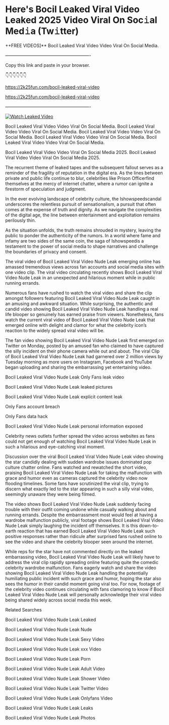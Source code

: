 # Here's Bocil Leaked Viral Video Leaked 2025 Video Viral On Soc𝚒al Med𝚒a (Tw𝚒tter)

++FREE VIDEOS]** Bocil Leaked Viral Video Video Viral On Social Media.

———————————————————-

Copy this link and paste in your browser.

👇👇👇👇👇👇

https://2k25fun.com/bocil-leaked-viral-video

https://2k25fun.com/bocil-leaked-viral-video

———————————————————-

[![Watch Leaked Video](https://miro.medium.com/v2/resize:fit:828/format:webp/1*cilzJN44JGOrTw9NJCrNHA.gif "Watch Leaked Video")](https://2k25fun.com/bocil-leaked-viral-video)

Bocil Leaked Viral Video Video Viral On Social Media. Bocil Leaked Viral Video Video Viral On Social Media. Bocil Leaked Viral Video Video Viral On Social Media. Bocil Leaked Viral Video Video Viral On Social Media. Bocil Leaked Viral Video Video Viral On Social Media.

Bocil Leaked Viral Video Video Viral On Social Media 2025. Bocil Leaked Viral Video Video Viral On Social Media 2025.

The recurrent theme of leaked tapes and the subsequent fallout serves as a reminder of the fragility of reputation in the digital era. As the lines between private and public life continue to blur, celebrities like Prison Officerfind themselves at the mercy of internet chatter, where a rumor can ignite a firestorm of speculation and judgment.

In the ever evolving landscape of celebrity culture, the Ishowspeedscandal underscores the relentless pursuit of sensationalism, a pursuit that often comes at the expense of truth and dignity. As we navigate the complexities of the digital age, the line between entertainment and exploitation remains perilously thin.

As the situation unfolds, the truth remains shrouded in mystery, leaving the public to ponder the authenticity of the rumors. In a world where fame and infamy are two sides of the same coin, the saga of Ishowspeedis a testament to the power of social media to shape narratives and challenge the boundaries of privacy and consent.

The viral video of Bocil Leaked Viral Video Nude Leak emerging online has amassed tremendous views across fan accounts and social media sites with one video clip. The viral video circulating recently shows Bocil Leaked Viral Video Nude Leak in an unexpected and hilarious moment while in public running errands.

Numerous fans have rushed to watch the viral video and share the clip amongst followers featuring Bocil Leaked Viral Video Nude Leak caught in an amusing and awkward situation. While surprising, the authentic and candid video showing Bocil Leaked Viral Video Nude Leak handling a real life blooper so genuinely has earned praise from viewers. Nonetheless, fans watch the current viral video of Bocil Leaked Viral Video Nude Leak that emerged online with delight and clamor for what the celebrity icon’s reaction to the widely spread viral video will be.

The fan video showing Bocil Leaked Viral Video Nude Leak first emerged on Twitter on Monday, posted by an amused fan who claimed to have captured the silly incident on their phone camera while out and about. The viral Clip of Bocil Leaked Viral Video Nude Leak had garnered over 2 million views by Tuesday morning as more users on Instagram, Facebook and YouTube began uploading and sharing the embarrassing yet entertaining video.

Bocil Leaked Viral Video Nude Leak Only Fans leak video

Bocil Leaked Viral Video Nude Leak leaked pictures

Bocil Leaked Viral Video Nude Leak explicit content leak

Only Fans account breach

Only Fans data hack

Bocil Leaked Viral Video Nude Leak personal information exposed

Celebrity news outlets further spread the video across websites as fans could not get enough of watching Bocil Leaked Viral Video Nude Leak in such a hilarious and eye-catching viral moment.

Discussion over the viral Bocil Leaked Viral Video Nude Leak video showing the star candidly dealing with sudden wardrobe issues dominated pop culture chatter online. Fans watched and rewatched the short video, praising Bocil Leaked Viral Video Nude Leak for taking the malfunction with grace and humor even as cameras captured the celebrity video now flooding timelines. Some fans have scrutinized the viral clip, trying to discern what exactly led to the star appearing in such a silly viral video, seemingly unaware they were being filmed.

The video shows Bocil Leaked Viral Video Nude Leak suddenly facing trouble with their outfit coming undone while casually walking about and running errands. Despite the embarrassment most would feel at having a wardrobe malfunction publicly, viral footage shows Bocil Leaked Viral Video Nude Leak simply laughing the incident off themselves. It is this down-to-earth reaction that has earned Bocil Leaked Viral Video Nude Leak such positive responses rather than ridicule after surprised fans rushed online to see the video and share the celebrity blooper seen around the internet.

While reps for the star have not commented directly on the leaked embarrassing video, Bocil Leaked Viral Video Nude Leak will likely have to address the viral clip rapidly spreading online featuring quite the comedic celebrity wardrobe malfunction. Fans eagerly watch and share the video showing Bocil Leaked Viral Video Nude Leak handling the potentially humiliating public incident with such grace and humor, hoping the star also sees the humor in their candid moment going viral too. For now, footage of the celebrity video continues circulating with fans clamoring to know if Bocil Leaked Viral Video Nude Leak will personally acknowledge their viral video being shared widely across social media this week.

Related Searches

Bocil Leaked Viral Video Nude Leak Leaked

Bocil Leaked Viral Video Nude Leak Nude

Bocil Leaked Viral Video Nude Leak Sexy Video

Bocil Leaked Viral Video Nude Leak xxx Video

Bocil Leaked Viral Video Nude Leak Porn

Bocil Leaked Viral Video Nude Leak Adult Video

Bocil Leaked Viral Video Nude Leak Shower Video

Bocil Leaked Viral Video Nude Leak Twitter Video

Bocil Leaked Viral Video Nude Leak Onlyfans Video

Bocil Leaked Viral Video Nude Leak Leaks

Bocil Leaked Viral Video Nude Leak Photos